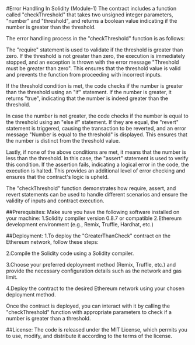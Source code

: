 #Error Handling In Solidity (Module-1)
The contract includes a function called "checkThreshold" that takes two unsigned integer parameters, "number" and "threshold", and returns a boolean value indicating if the number is greater than the threshold.

The error handling process in the "checkThreshold" function is as follows:

The "require" statement is used to validate if the threshold is greater than zero. If the threshold is not greater than zero, the execution is immediately stopped, and an exception is thrown with the error message "Threshold must be greater than zero". This ensures that the threshold value is valid and prevents the function from proceeding with incorrect inputs.

If the threshold condition is met, the code checks if the number is greater than the threshold using an "if" statement. If the number is greater, it returns "true", indicating that the number is indeed greater than the threshold.

In case the number is not greater, the code checks if the number is equal to the threshold using an "else if" statement. If they are equal, the "revert" statement is triggered, causing the transaction to be reverted, and an error message "Number is equal to the threshold" is displayed. This ensures that the number is distinct from the threshold value.

Lastly, if none of the above conditions are met, it means that the number is less than the threshold. In this case, the "assert" statement is used to verify this condition. If the assertion fails, indicating a logical error in the code, the execution is halted. This provides an additional level of error checking and ensures that the contract's logic is upheld.

The "checkThreshold" function demonstrates how require, assert, and revert statements can be used to handle different scenarios and ensure the validity of inputs and contract execution.

##Prerequisites:
Make sure you have the following software installed on your machine:
1.Solidity compiler version 0.8.7 or compatible
2.Ethereum development environment (e.g., Remix, Truffle, Hardhat, etc.)

##Deployment:
1.To deploy the "GreaterThanCheck" contract on the Ethereum network, follow these steps:

2.Compile the Solidity code using a Solidity compiler.

3.Choose your preferred deployment method (Remix, Truffle, etc.) and provide the necessary configuration details such as the network and gas limit.

4.Deploy the contract to the desired Ethereum network using your chosen deployment method.

Once the contract is deployed, you can interact with it by calling the "checkThreshold" function with appropriate parameters to check if a number is greater than a threshold.

##License:
The code is released under the MIT License, which permits you to use, modify, and distribute it according to the terms of the license.
